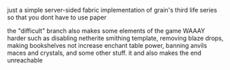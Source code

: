 just a simple server-sided fabric implementation of grain's third life series so that you dont have to use paper

the "difficult" branch also makes some elements of the game WAAAY harder such as disabling netherite smithing template, removing blaze drops, making bookshelves not increase enchant table power, banning anvils maces and crystals, and some other stuff. it and also makes the end unreachable
